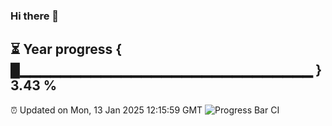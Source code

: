 ### Hi there 👋
⏳ Year progress { █▁▁▁▁▁▁▁▁▁▁▁▁▁▁▁▁▁▁▁▁▁▁▁▁▁▁▁▁▁ } 3.43 %
---
⏰ Updated on Mon, 13 Jan 2025 12:15:59 GMT
![Progress Bar CI](https://github.com/Moyi321/Moyi321/workflows/Progress%20Bar%20CI/badge.svg)
